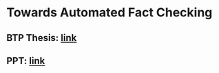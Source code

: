 # Towards Automated Fact Checking
## BTP Thesis: [link](https://github.com/prabhat1081/Automated-Fact-Checking/blob/master/BTP_Thesis.pdf)
## PPT: [link](https://github.com/prabhat1081/Automated-Fact-Checking/blob/master/BTP%20Presentation.pdf)
